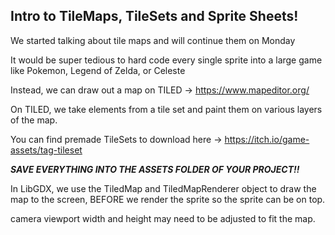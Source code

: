 Intro to TileMaps, TileSets and Sprite Sheets!
-----------------------------------------
We started talking about tile maps and will continue them on Monday

It would be super tedious to hard code every single sprite into a large game like Pokemon, Legend of Zelda, or Celeste

Instead, we can draw out a map on TILED -> https://www.mapeditor.org/


On TILED, we take elements from a tile set and paint them on various layers of the map.

You can find premade TileSets to download here -> https://itch.io/game-assets/tag-tileset



***SAVE EVERYTHING INTO THE ASSETS FOLDER OF YOUR PROJECT!!***


In LibGDX, we use the TiledMap and TiledMapRenderer object to draw the map to the screen, BEFORE we render the sprite so the sprite can be on top.

camera viewport width and height may need to be adjusted to fit the map.













